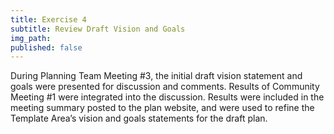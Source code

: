 ```yaml
---
title: Exercise 4
subtitle: Review Draft Vision and Goals
img_path:
published: false
---
```

During Planning Team Meeting #3, the initial draft vision statement and goals were presented for discussion and comments. Results of Community Meeting #1 were integrated into the discussion. Results were included in the meeting summary posted to the plan website, and were used to refine the Template Area’s vision and goals statements for the draft plan.
